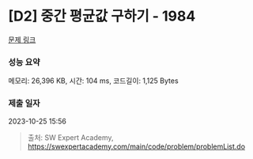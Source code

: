 # [D2] 중간 평균값 구하기 - 1984 

[문제 링크](https://swexpertacademy.com/main/code/problem/problemDetail.do?contestProbId=AV5Pw_-KAdcDFAUq) 

### 성능 요약

메모리: 26,396 KB, 시간: 104 ms, 코드길이: 1,125 Bytes

### 제출 일자

2023-10-25 15:56



> 출처: SW Expert Academy, https://swexpertacademy.com/main/code/problem/problemList.do